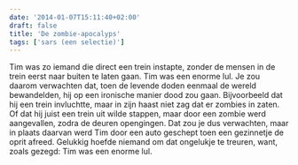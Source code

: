 ```yaml
---
date: '2014-01-07T15:11:40+02:00'
draft: false
title: 'De zombie-apocalyps'
tags: ['sars (een selectie)']
---
```


Tim was zo iemand die direct een trein instapte, zonder de mensen in de trein eerst naar buiten te laten gaan. Tim was een enorme lul. Je zou daarom verwachten dat, toen de levende doden eenmaal de wereld bewandelden, hij op een ironische manier dood zou gaan. Bijvoorbeeld dat hij een trein invluchtte, maar in zijn haast niet zag dat er zombies in zaten. Of dat hij juist een trein uit wilde stappen, maar door een zombie werd aangevallen, zodra de deuren opengingen. Dat zou je dus verwachten, maar in plaats daarvan werd Tim door een auto geschept toen een gezinnetje de oprit afreed. Gelukkig hoefde niemand om dat ongelukje te treuren, want, zoals gezegd: Tim was een enorme lul.
